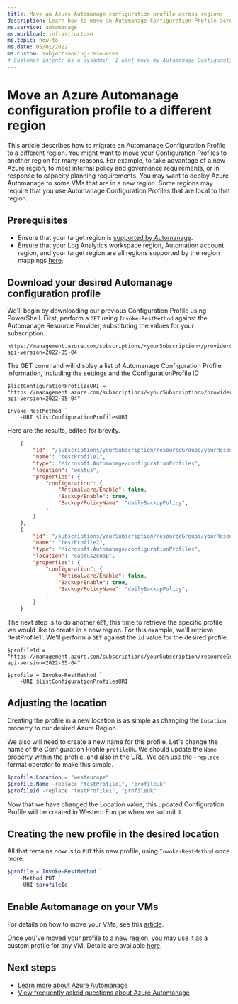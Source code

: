 ```yaml
---
title: Move an Azure Automanage configuration profile across regions
description: Learn how to move an Automanage Configuration Profile across regions
ms.service: automanage
ms.workload: infrastructure
ms.topic: how-to
ms.date: 05/01/2022
ms.custom: subject-moving-resources
# Customer intent: As a sysadmin, I want move my Automanage Configuration Profile to a different region.
---
```


# Move an Azure Automanage configuration profile to a different region
This article describes how to migrate an Automanage Configuration Profile to a different region. You might want to move your Configuration Profiles to another region for many reasons. For example, to take advantage of a new Azure region, to meet internal policy and governance requirements, or in response to capacity planning requirements. You may want to deploy Azure Automanage to some VMs that are in a new region.  Some regions may require that you use Automanage Configuration Profiles  that are local to that region.

## Prerequisites
* Ensure that your target region is [supported by Automanage](./overview-about.md#prerequisites).
* Ensure that your Log Analytics workspace region, Automation account region, and your target region are all regions supported by the region mappings [here](../automation/how-to/region-mappings.md).

## Download your desired Automanage configuration profile

We'll begin by downloading our previous Configuration Profile using PowerShell.  First, perform a `GET` using `Invoke-RestMethod` against the Automanage Resource Provider, substituting the values for your subscription.

```url
https://management.azure.com/subscriptions/<yourSubscription>/providers/Microsoft.Automanage/configurationProfiles?api-version=2022-05-04
```

The GET command will display a list of Automanage Configuration Profile information, including the settings and the ConfigurationProfile ID
```azurepowershell-interactive
$listConfigurationProfilesURI = "https://management.azure.com/subscriptions/<yourSubscription>/providers/Microsoft.Automanage/configurationProfiles?api-version=2022-05-04"

Invoke-RestMethod `
    -URI $listConfigurationProfilesURI
```

Here are the results, edited for brevity.

```json
    {
        "id": "/subscriptions/yourSubscription/resourceGroups/yourResourceGroup/providers/Microsoft.Automanage/configurationProfiles/testProfile1",
        "name": "testProfile1",
        "type": "Microsoft.Automanage/configurationProfiles",
        "location": "westus",
        "properties": {
            "configuration": {
                "Antimalware/Enable": false,
                "Backup/Enable": true,
                "Backup/PolicyName": "dailyBackupPolicy",
            }
        }
    },
    {
        "id": "/subscriptions/yourSubscription/resourceGroups/yourResourceGroup/providers/Microsoft.Automanage/configurationProfiles/testProfile2",
        "name": "testProfile2",
        "type": "Microsoft.Automanage/configurationProfiles",
        "location": "eastus2euap",
        "properties": {
            "configuration": {
                "Antimalware/Enable": false,
                "Backup/Enable": true,
                "Backup/PolicyName": "dailyBackupPolicy",
            }
        }
    }
```

The next step is to do another `GET`, this time to retrieve the specific profile we would like to create in a new region.  For this example, we'll retrieve 'testProfile1'.  We'll perform a `GET` against the `id` value for the desired profile.

```azurepowershell-interactive
$profileId = "https://management.azure.com/subscriptions/yourSubscription/resourceGroups/yourResourceGroup/providers/Microsoft.Automanage/configurationProfiles/testProfile1?api-version=2022-05-04"

$profile = Invoke-RestMethod `
    -URI $listConfigurationProfilesURI
```

## Adjusting the location

Creating the profile in a new location is as simple as changing the `Location` property to our desired Azure Region.

We also will need to create a new name for this profile.  Let's change the name of the Configuration Profile `profileUk`.  We should update the `Name` property within the profile, and also in the URL.  We can use the `-replace` format operator to make this simple.

```powershell
$profile.Location = "westeurope"
$profile.Name -replace "testProfile1", "profileUk"
$profileId -replace "testProfile1", "profileUk"
```

Now that we have changed the Location value, this updated Configuration Profile will be created in Western Europe when we submit it. 

## Creating the new profile in the desired location

All that remains now is to `PUT` this new profile, using `Invoke-RestMethod` once more.

```powershell
$profile = Invoke-RestMethod `
    -Method PUT `
    -URI $profileId
```

## Enable Automanage on your VMs
For details on how to move your VMs, see this [article](../resource-mover/tutorial-move-region-virtual-machines.md).

Once you've moved your profile to a new region, you may use it as a custom profile for any VM.  Details are available [here](./quick-create-virtual-machines-portal.md).

## Next steps
* [Learn more about Azure Automanage](./overview-about.md)
* [View frequently asked questions about Azure Automanage](./faq.yml)
